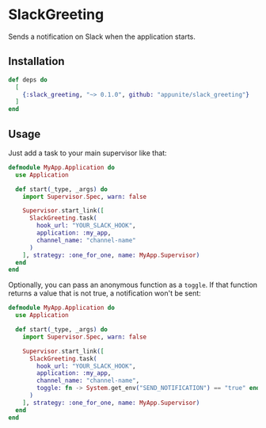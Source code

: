 # SlackGreeting

Sends a notification on Slack when the application starts.

## Installation

```elixir
def deps do
  [
    {:slack_greeting, "~> 0.1.0", github: "appunite/slack_greeting"}
  ]
end
```

## Usage

Just add a task to your main supervisor like that:


```elixir
defmodule MyApp.Application do
  use Application

  def start(_type, _args) do
    import Supervisor.Spec, warn: false

    Supervisor.start_link([
      SlackGreeting.task(
        hook_url: "YOUR_SLACK_HOOK",
        application: :my_app,
        channel_name: "channel-name"
      )
    ], strategy: :one_for_one, name: MyApp.Supervisor)
  end
end
```

Optionally, you can pass an anonymous function as a `toggle`. If that function
returns a value that is not true, a notification won't be sent:


```elixir
defmodule MyApp.Application do
  use Application

  def start(_type, _args) do
    import Supervisor.Spec, warn: false

    Supervisor.start_link([
      SlackGreeting.task(
        hook_url: "YOUR_SLACK_HOOK",
        application: :my_app,
        channel_name: "channel-name",
        toggle: fn -> System.get_env("SEND_NOTIFICATION") == "true" end
      )
    ], strategy: :one_for_one, name: MyApp.Supervisor)
  end
end
```
